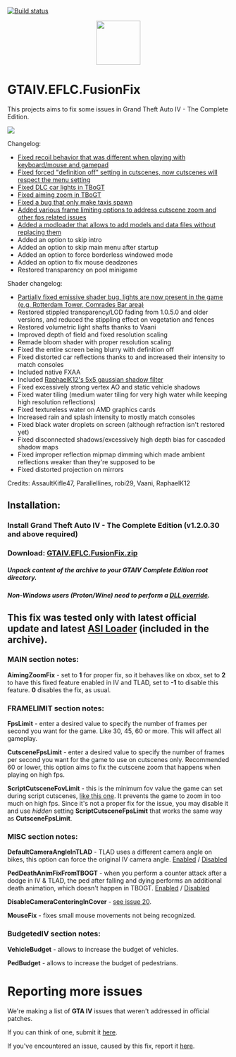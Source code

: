 [![Build status](https://ci.appveyor.com/api/projects/status/wwokiviriq3m52t6?svg=true)](https://ci.appveyor.com/project/ThirteenAG/gtaiv-eflc-fusionfix)

<p align="center">
  <img height="100" src="https://user-images.githubusercontent.com/4904157/63623173-921aaf00-c601-11e9-8b84-fc5803269323.png">
</p>

# GTAIV.EFLC.FusionFix

This projects aims to fix some issues in Grand Theft Auto IV - The Complete Edition.

![](https://github.com/ThirteenAG/GTAIV.EFLC.FusionFix/assets/4904157/7e5ece68-6b00-4023-b87d-ed865d3e7997)

Changelog:

- [Fixed recoil behavior that was different when playing with keyboard/mouse and gamepad](https://github.com/GTAmodding/GTAIV-Issues-List/issues/6)
- [Fixed forced "definition off" setting in cutscenes, now cutscenes will respect the menu setting](https://github.com/GTAmodding/GTAIV-Issues-List/issues/5)
- [Fixed DLC car lights in TBoGT](https://github.com/GTAmodding/GTAIV-Issues-List/issues/3)
- [Fixed aiming zoom in TBoGT](https://github.com/GTAmodding/GTAIV-Issues-List/issues/19)
- [Fixed a bug that only make taxis spawn](https://github.com/ThirteenAG/GTAIV.EFLC.FusionFix/issues/85)
- [Added various frame limiting options to address cutscene zoom and other fps related issues](https://github.com/GTAmodding/GTAIV-Issues-List/issues/1)
- [Added a modloader that allows to add models and data files without replacing them](https://twitter.com/Ash_735/status/1671992742883328006?ref_src=twsrc%5Etfw%7Ctwcamp%5Etweetembed%7Ctwterm%5E1671992742883328006%7Ctwgr%5Ecb3157a3142ff4912575fc0887a5df55412d17b6%7Ctwcon%5Es1_&ref_url=https%3A%2F%2Fgtaforums.com%2Findex.php%3Fapp%3Dcoremodule%3Dsystemcontroller%3Dembedurl%3Dhttps%3A%2F%2Ftwitter.com%2FAsh_735%2Fstatus%2F1671992742883328006%3Fs%3D20)
- Added an option to skip intro
- Added an option to skip main menu after startup
- Added an option to force borderless windowed mode
- Added an option to fix mouse deadzones
- Restored transparency on pool minigame

Shader changelog:
- [Partially fixed emissive shader bug, lights are now present in the game (e.g. Rotterdam Tower, Comrades Bar area)](https://github.com/GTAmodding/GTAIV-Issues-List/issues/4)
- Restored stippled transparency/LOD fading from 1.0.5.0 and older versions, and reduced the stippling effect on vegetation and fences
- Restored volumetric light shafts thanks to Vaani
- Improved depth of field and fixed resolution scaling
- Remade bloom shader with proper resolution scaling
- Fixed the entire screen being blurry with definition off
- Fixed distorted car reflections thanks to  and increased their intensity to match consoles
- Included native FXAA
- Included [RaphaelK12's 5x5 gaussian shadow filter](https://github.com/RaphaelK12/GTA4-Improved-Soft-Shadows)
- Fixed excessively strong vertex AO and static vehicle shadows
- Fixed water tiling (medium water tiling for very high water while keeping high resolution reflections)
- Fixed textureless water on AMD graphics cards
- Increased rain and splash intensity to mostly match consoles
- Fixed black water droplets on screen (although refraction isn't restored yet)
- Fixed disconnected shadows/excessively high depth bias for cascaded shadow maps
- Fixed improper reflection mipmap dimming which made ambient reflections weaker than they're supposed to be
- Fixed distorted projection on mirrors

Credits: AssaultKifle47, Parallellines, robi29, Vaani, RaphaelK12

## Installation:

### Install Grand Theft Auto IV - The Complete Edition (v1.2.0.30 and above required)

### **Download**: [GTAIV.EFLC.FusionFix.zip](https://github.com/ThirteenAG/GTAIV.EFLC.FusionFix/releases/latest/download/GTAIV.EFLC.FusionFix.zip)

##### Unpack content of the archive to your **GTAIV Complete Edition** root directory.
##### Non-Windows users (Proton/Wine) need to perform a [DLL override](https://cookieplmonster.github.io/setup-instructions/#proton-wine).

This fix was tested only with latest official update and latest [ASI Loader](https://github.com/ThirteenAG/Ultimate-ASI-Loader/releases/latest/download/Ultimate-ASI-Loader.zip) (included in the archive).
---

### **MAIN section notes**:

**AimingZoomFix** - set to **1** for proper fix, so it behaves like on xbox, set to **2** to have this fixed feature enabled in IV and TLAD, set to **-1** to disable this feature. **0** disables the fix, as usual.

### **FRAMELIMIT section notes**:

**FpsLimit** - enter a desired value to specify the number of frames per second you want for the game. Like 30, 45, 60 or more. This will affect all gameplay.

**CutsceneFpsLimit** - enter a desired value to specify the number of frames per second you want for the game to use on cutscenes only. Recommended 60 or lower, this option aims to fix the cutscene zoom that happens when playing on high fps.

**ScriptCutsceneFovLimit** - this is the minimum fov value the game can set during script cutscenes, [like this one](https://www.youtube.com/watch?v=NzKw7ijHG10&hd=1). It prevents the game to zoom in too much on high fps. Since it's not a proper fix for the issue, you may disable it and use _hidden_ setting **ScriptCutsceneFpsLimit** that works the same way as **CutsceneFpsLimit**.

### **MISC section notes**:

**DefaultCameraAngleInTLAD** - TLAD uses a different camera angle on bikes, this option can force the original IV camera angle. [Enabled](https://i.imgur.com/PqFHJfU.jpg) / [Disabled](https://i.imgur.com/5kM5Sgn.jpg)

**PedDeathAnimFixFromTBOGT** - when you perform a counter attack after a dodge in IV & TLAD, the ped after falling and dying performs an additional death animation, which doesn't happen in TBOGT. [Enabled](https://imgur.com/EYsiGPe) / [Disabled](https://imgur.com/CR3LEdR)

**DisableCameraCenteringInCover** - [see issue 20](https://github.com/GTAmodding/GTAIV-Issues-List/issues/20).

**MouseFix** - fixes small mouse movements not being recognized.

### **BudgetedIV section notes**:
**VehicleBudget** - allows to increase the budget of vehicles.

**PedBudget** - allows to increase the budget of pedestrians.

# Reporting more issues

We're making a list of **GTA IV** issues that weren't addressed in official patches.

If you can think of one, submit it [here](https://github.com/GTAmodding/GTAIV-Issues-List/issues).

If you've encountered an issue, caused by this fix, report it [here](https://github.com/ThirteenAG/GTAIV.EFLC.FusionFix/issues).
